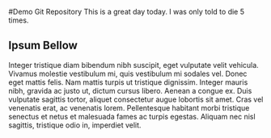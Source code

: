 #Demo Git Repository
This is a great day today. I was only told to die 5 times.



## Ipsum Bellow
Integer tristique diam bibendum nibh suscipit, eget vulputate velit vehicula. Vivamus molestie vestibulum mi, quis vestibulum mi sodales vel. Donec eget mattis felis. Nam mattis turpis ut tristique dignissim. Integer mauris nibh, gravida ac justo ut, dictum cursus libero. Aenean a congue ex. Duis vulputate sagittis tortor, aliquet consectetur augue lobortis sit amet. Cras vel venenatis erat, ac venenatis lorem. Pellentesque habitant morbi tristique senectus et netus et malesuada fames ac turpis egestas. Aliquam nec nisl sagittis, tristique odio in, imperdiet velit.